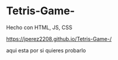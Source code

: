 # Tetris-Game-
Hecho con HTML, JS, CSS 

https://jperez2208.github.io/Tetris-Game-/

aqui esta por si quieres probarlo
